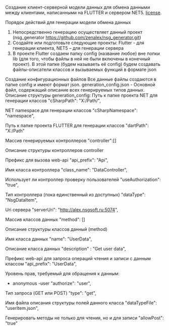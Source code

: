 Создание клиент-серверной модели данных для обмена данными между клиентами, написанными на FLUTTER и сервером NET5.
[license](https://github.com/dart-lang/stagehand/blob/master/LICENSE).

Порядок действий для генерации модели обмена данных

1.	Непосредственно генерацию осуществляет данный проект (nsg_generator https://github.com/zenalex/nsg_generator.git)
2.	Создайте или подготовьте следующие проекты: Flutter  - для генерации клиента, NET5 – для генерации сервера
3.	В проекте Flutter создаем папку сonfig (название любое) вне попки lib (для того, чтобы файлы в ней не были включены в конечный проект). В этой папке (будем называеть её config) будем создавать файлы-описатели классов и вызываемых функций в формате json

Создание конфигурационных файлов 
Все данные файлы создаются в папке config и имеют формат json.
generation_config.json  - Основной файл, содержащий описание всех генерируемых типов данных.
Описание структуры generation_config:
Путь к папке проекта NET для генерации классов
"cSharpPath": "X:/Path/",

NET namespace для генерации классов
"cSharpNamespace": "namespace",

Путь к папке проекта FLUTTER для генерации классов
"dartPath": "X:/Path"

Массив генерируемых контроллеров
"controller":[]

Описание структуры контроллеров controller

Префикс для вызова web-api
"api_prefix": "Api",

Имя класса контроллера
"class_name": "DataController",

Использует ли контроллер проверку пользователей
"useAuthorization": "true",

Тип контроллера (пока единственный из доступных)
"dataType": "NsgDataItem",

Uri сервера
"serverUri": "http://alex.nsgsoft.ru:5074",

Массив классов данных
"method": []

Описание структуры классов данный (method)

Имя класса данных
"name": "UserData",

Описание класса данных
"description" : "Get user data",

Префикс web-api для запроса операций чтения и записи с данным классом
"api_prefix": "UserData",

Уровень прав, требуемый для обращения к данным: 
- anonymous
-user
"authorize": "user",

Тип запроса (GET или POST)
"type": "get",

Имя файла описания структуры полей данного класса
"dataTypeFile": "userItem.json",

Генерировать методы не только для чтения, но и для записи
"allowPost": "true"

